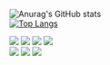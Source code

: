 ![Anurag's GitHub stats](https://github-readme-stats.vercel.app/api?username=youkwon515&show_icons=true&theme=shades-of-purple) <br>
[![Top Langs](https://github-readme-stats.vercel.app/api/top-langs/?username=youkwon515&hide_progress=true)](https://github.com/anuraghazra/github-readme-stats)
<div>
    <img src="https://img.shields.io/badge/html5-E34F26?style=flat-square&logo=html5&logoColor=white"> 
    <img src="https://img.shields.io/badge/css-1572B6?style=flat-square&logo=css3&logoColor=white"> 
    <img src="https://img.shields.io/badge/javascript-F7DF1E?style=flat-square&logo=javascript&logoColor=black"> 
    <img src="https://img.shields.io/badge/python-3776AB?style=flat-square&logo=python&logoColor=white"> <br>
    <img src="https://img.shields.io/badge/mysql-4479A1?style=for-the-badge&logo=mysql&logoColor=white"> 
    <img src="https://img.shields.io/badge/Amazon AWS-232F3E?style=for-the-badge&logo=amazon aws&logoColor=white"> 
    <img src="https://img.shields.io/badge/Amazon EC2-FF9900?style=for-the-badge&logo=amazon ec2&logoColor=white"> 
</div>
